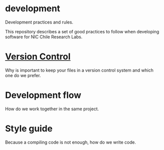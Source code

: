 # development
Development practices and rules.

This repository describes a set of good practices to follow when developing software for NIC Chile Research Labs.

# [Version Control]([base_url]/index/dev/niclabs/2016/07/13/version-control.html)
Why is important to keep your files in a version control system and which one do we prefer.

# Development flow
How do we work together in the same project.

# Style guide
Because a compiling code is not enough, how do we write code.

[base_url]:http://www.niclabs.cl/development
